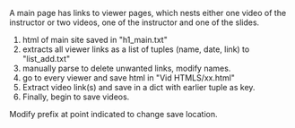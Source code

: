 A main page has links to viewer pages, which nests either one video of the instructor or two videos, one of the instructor and one of the slides.


1. html of main site saved in "h1_main.txt"
2. extracts all viewer links as a list of tuples (name, date, link) to "list_add.txt"
3. manually parse to delete unwanted links, modify names.
4. go to every viewer and save html in "Vid HTMLS/xx.html"
5. Extract video link(s) and save in a dict with earlier tuple as key.
6. Finally, begin to save videos.

Modify prefix at point indicated to change save location.